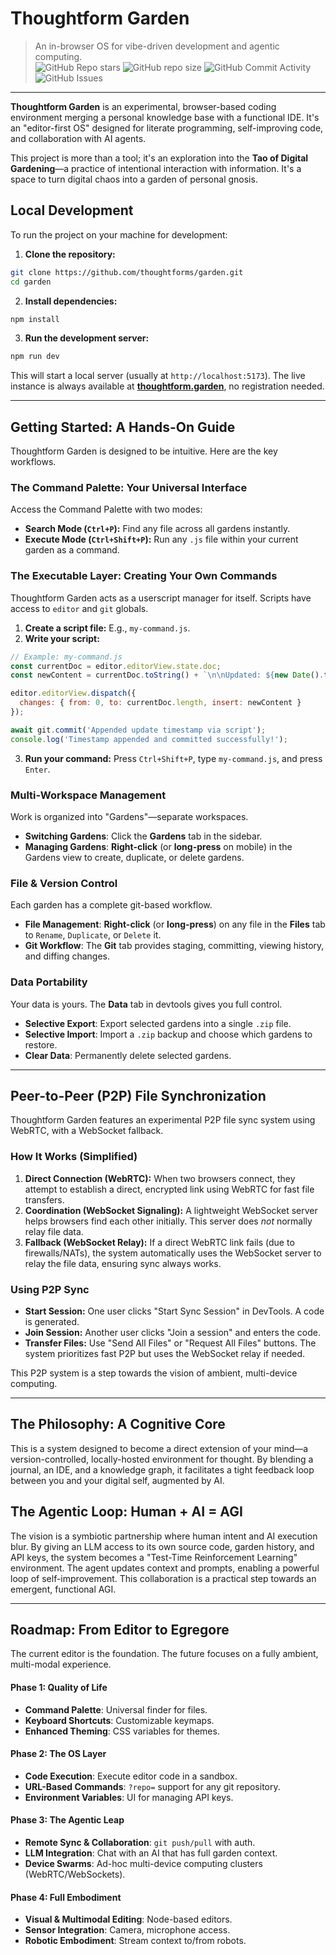 # Thoughtform Garden

> An in-browser OS for vibe-driven development and agentic computing.<br>
> ![GitHub Repo stars](https://img.shields.io/github/stars/thoughtforms/garden)
![GitHub repo size](https://img.shields.io/github/repo-size/thoughtforms/garden)
![GitHub Commit Activity](https://img.shields.io/github/commit-activity/m/thoughtforms/garden)
![GitHub Issues](https://img.shields.io/github/issues/thoughtforms/garden)

---

**Thoughtform Garden** is an experimental, browser-based coding environment merging a personal knowledge base with a functional IDE. It's an "editor-first OS" designed for literate programming, self-improving code, and collaboration with AI agents.

This project is more than a tool; it's an exploration into the **Tao of Digital Gardening**—a practice of intentional interaction with information. It's a space to turn digital chaos into a garden of personal gnosis.

## Local Development
To run the project on your machine for development:
1.  **Clone the repository:**
```bash
git clone https://github.com/thoughtforms/garden.git
cd garden
```

2.  **Install dependencies:**
```bash
npm install
```
3.  **Run the development server:**

```bash
npm run dev
```

This will start a local server (usually at `http://localhost:5173`). The live instance is always available at [**thoughtform.garden**](https://thoughtform.garden), no registration needed.

***

## Getting Started: A Hands-On Guide
Thoughtform Garden is designed to be intuitive. Here are the key workflows.

### The Command Palette: Your Universal Interface
Access the Command Palette with two modes:
-   **Search Mode (`Ctrl+P`):** Find any file across all gardens instantly.
-   **Execute Mode (`Ctrl+Shift+P`):** Run any `.js` file within your current garden as a command.

### The Executable Layer: Creating Your Own Commands
Thoughtform Garden acts as a userscript manager for itself. Scripts have access to `editor` and `git` globals.

1.  **Create a script file:** E.g., `my-command.js`.
2.  **Write your script:**

```js
// Example: my-command.js
const currentDoc = editor.editorView.state.doc;
const newContent = currentDoc.toString() + `\n\nUpdated: ${new Date().toISOString()}`;

editor.editorView.dispatch({
  changes: { from: 0, to: currentDoc.length, insert: newContent }
});

await git.commit('Appended update timestamp via script');
console.log('Timestamp appended and committed successfully!');
```

3.  **Run your command:** Press `Ctrl+Shift+P`, type `my-command.js`, and press `Enter`.

### Multi-Workspace Management
Work is organized into "Gardens"—separate workspaces.
- **Switching Gardens**: Click the **Gardens** tab in the sidebar.
- **Managing Gardens**: **Right-click** (or **long-press** on mobile) in the Gardens view to create, duplicate, or delete gardens.

### File & Version Control
Each garden has a complete git-based workflow.
- **File Management**: **Right-click** (or **long-press**) on any file in the **Files** tab to `Rename`, `Duplicate`, or `Delete` it.
- **Git Workflow**: The **Git** tab provides staging, committing, viewing history, and diffing changes.

### Data Portability
Your data is yours. The **Data** tab in devtools gives you full control.
- **Selective Export**: Export selected gardens into a single `.zip` file.
- **Selective Import**: Import a `.zip` backup and choose which gardens to restore.
- **Clear Data**: Permanently delete selected gardens.

***

## Peer-to-Peer (P2P) File Synchronization

Thoughtform Garden features an experimental P2P file sync system using WebRTC, with a WebSocket fallback.

### How It Works (Simplified)

1.  **Direct Connection (WebRTC):** When two browsers connect, they attempt to establish a direct, encrypted link using WebRTC for fast file transfers.
2.  **Coordination (WebSocket Signaling):** A lightweight WebSocket server helps browsers find each other initially. This server does *not* normally relay file data.
3.  **Fallback (WebSocket Relay):** If a direct WebRTC link fails (due to firewalls/NATs), the system automatically uses the WebSocket server to relay the file data, ensuring sync always works.

### Using P2P Sync

-   **Start Session:** One user clicks "Start Sync Session" in DevTools. A code is generated.
-   **Join Session:** Another user clicks "Join a session" and enters the code.
-   **Transfer Files:** Use "Send All Files" or "Request All Files" buttons. The system prioritizes fast P2P but uses the WebSocket relay if needed.

This P2P system is a step towards the vision of ambient, multi-device computing.

***

## The Philosophy: A Cognitive Core
This is a system designed to become a direct extension of your mind—a version-controlled, locally-hosted environment for thought. By blending a journal, an IDE, and a knowledge graph, it facilitates a tight feedback loop between you and your digital self, augmented by AI.

## The Agentic Loop: Human + AI = AGI
The vision is a symbiotic partnership where human intent and AI execution blur. By giving an LLM access to its own source code, garden history, and API keys, the system becomes a "Test-Time Reinforcement Learning" environment. The agent updates context and prompts, enabling a powerful loop of self-improvement. This collaboration is a practical step towards an emergent, functional AGI.

---

## Roadmap: From Editor to Egregore
The current editor is the foundation. The future focuses on a fully ambient, multi-modal experience.
#### Phase 1: Quality of Life
- **Command Palette**: Universal finder for files.
- **Keyboard Shortcuts**: Customizable keymaps.
- **Enhanced Theming**: CSS variables for themes.
#### Phase 2: The OS Layer
- **Code Execution**: Execute editor code in a sandbox.
- **URL-Based Commands**: `?repo=` support for any git repository.
- **Environment Variables**: UI for managing API keys.
#### Phase 3: The Agentic Leap
- **Remote Sync & Collaboration**: `git push/pull` with auth.
- **LLM Integration**: Chat with an AI that has full garden context.
- **Device Swarms**: Ad-hoc multi-device computing clusters (WebRTC/WebSockets).
#### Phase 4: Full Embodiment
- **Visual & Multimodal Editing**: Node-based editors.
- **Sensor Integration**: Camera, microphone access.
- **Robotic Embodiment**: Stream context to/from robots.